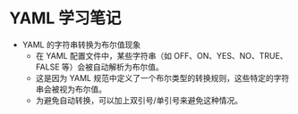 # YAML 学习笔记

- YAML 的字符串转换为布尔值现象
  - 在 YAML 配置文件中，某些字符串（如 OFF、ON、YES、NO、TRUE、FALSE 等）会被自动解析为布尔值。
  - 这是因为 YAML 规范中定义了一个布尔类型的转换规则，这些特定的字符串会被视为布尔值。
  - 为避免自动转换，可以加上双引号/单引号来避免这种情况。
